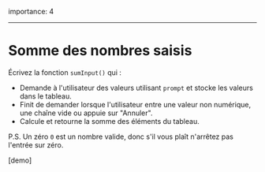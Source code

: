 importance: 4

---

# Somme des nombres saisis

Écrivez la fonction `sumInput()` qui :

- Demande à l'utilisateur des valeurs utilisant `prompt` et stocke les valeurs dans le tableau.
- Finit de demander lorsque l'utilisateur entre une valeur non numérique, une chaîne vide ou appuie sur "Annuler".
- Calcule et retourne la somme des éléments du tableau.

P.S. Un zéro `0` est un nombre valide, donc s'il vous plaît n'arrêtez pas l'entrée sur zéro.

[demo]
